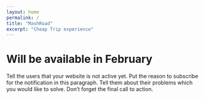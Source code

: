 ```yaml
---
layout: home
permalink: /
title: "MashRoad"
excerpt: "Cheap Trip experience"
---
```

# Will be available in February
Tell the users that your website is not active yet. Put the reason to subscribe for the notification in this paragraph. Tell them about their problems which you would like to solve. Don’t forget the final call to action.
